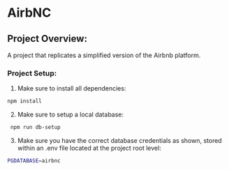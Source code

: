 # AirbNC

## Project Overview:

A project that replicates a simplified version of the Airbnb platform.

### Project Setup:

1. Make sure to install all dependencies:

```sh
npm install
```

2. Make sure to setup a local database:

```sh
 npm run db-setup
```

3. Make sure you have the correct database credentials as shown, stored within an .env file located at the project root level:

```sh
PGDATABASE=airbnc
```

